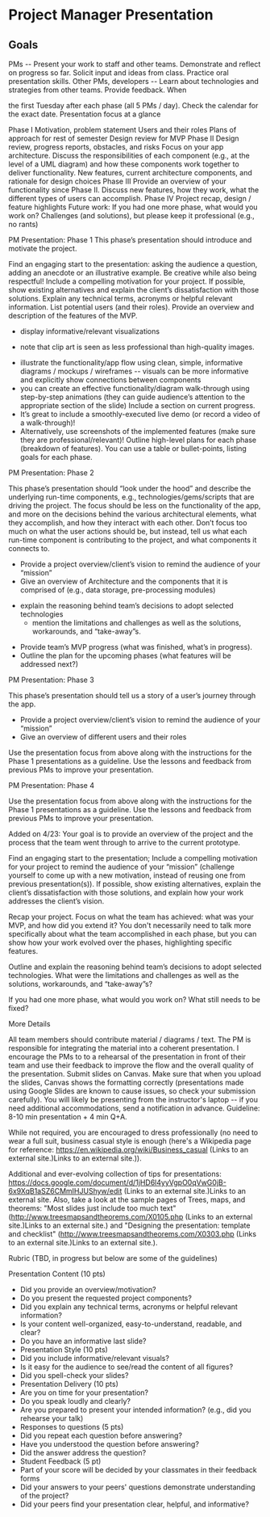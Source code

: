 
# Project Manager Presentation

## Goals

PMs -- Present your work to staff and other teams. Demonstrate and reflect on progress so far. Solicit input and ideas from class. Practice oral presentation skills.
Other PMs, developers -- Learn about technologies and strategies from other teams. Provide feedback.
When

the first Tuesday after each phase (all 5 PMs / day). Check the calendar for the exact date.
Presentation focus at a glance

Phase I
Motivation, problem statement
Users and their roles
Plans of approach for rest of semester
Design review for MVP
Phase II
Design review, progress reports, obstacles, and risks
Focus on your app architecture.  Discuss the responsibilities of each component (e.g., at the level of a UML diagram) and how these components work together to deliver functionality.
New features, current architecture components, and rationale for design choices
Phase III
Provide an overview of your functionality since Phase II. 
Discuss new features, how they work, what the different types of users can accomplish.
Phase IV 
Project recap, design / feature highlights
Future work: If you had one more phase, what would you work on?
Challenges (and solutions), but please keep it professional (e.g., no rants)
 

PM Presentation: Phase 1
This phase’s presentation should introduce and motivate the project.

Find an engaging start to the presentation: asking the audience a question, adding an anecdote or an illustrative example. Be creative while also being respectful!
Include a compelling motivation for your project. If possible, show existing alternatives and explain the client’s dissatisfaction with those solutions.
Explain any technical terms, acronyms or helpful relevant information.
List potential users (and their roles).
Provide an overview and description of the features of the MVP. 
+ display informative/relevant visualizations
* note that clip art is seen as less professional than high-quality images.
+ illustrate the functionality/app flow using clean, simple, informative diagrams / mockups / wireframes -- visuals can be more informative and explicitly show connections between components
+ you can create an effective functionality/diagram walk-through using step-by-step animations (they can guide audience’s attention to the appropriate section of the slide)
Include a section on current progress.
+ It’s great to include a smoothly-executed live demo (or record a video of a walk-through)! 
+ Alternatively, use screenshots of the implemented features (make sure they are professional/relevant)!
Outline high-level plans for each phase (breakdown of features). You can use a table or bullet-points, listing goals for each phase. 

PM Presentation: Phase 2

This phase’s presentation should “look under the hood” and describe the underlying run-time components, e.g., technologies/gems/scripts that are driving the project. The focus should be less on the functionality of the app, and more on the decisions behind the various architectural elements, what they accomplish, and how they interact with each other. Don’t focus too much on what the user actions should be, but instead, tell us what each run-time component is contributing to the project, and what components it connects to.
+ Provide a project overview/client’s vision to remind the audience of your “mission”
+ Give an overview of Architecture and the components that it is comprised of (e.g., data storage, pre-processing modules)

* explain the reasoning behind team’s decisions to adopt selected technologies
    * mention the limitations and challenges as well as the solutions, workarounds, and “take-away”s. 
+ Provide team’s MVP progress (what was finished, what’s in progress).
+ Outline the plan for the upcoming phases (what features will be addressed next?)

 

PM Presentation: Phase 3

This phase’s presentation should tell us a story of a user’s journey through the app.

+ Provide a project overview/client’s vision to remind the audience of your “mission”
+ Give an overview of different users and their roles

Use the presentation focus from above along with the instructions for the Phase 1 presentations as a guideline. Use the lessons and feedback from previous PMs to improve your presentation.

 

PM Presentation: Phase 4

Use the presentation focus from above along with the instructions for the Phase 1 presentations as a guideline. Use the lessons and feedback from previous PMs to improve your presentation.

Added on 4/23: Your goal is to provide an overview of the project and the process that the team went through to arrive to the current prototype.

Find an engaging start to the presentation; Include a compelling motivation for your project to remind the audience of your “mission” (challenge yourself to come up with a new motivation, instead of reusing one from previous presentation(s)). If possible, show existing alternatives, explain the client’s dissatisfaction with those solutions, and explain how your work addresses the client’s vision.

Recap your project. Focus on what the team has achieved: what was your MVP, and how did you extend it? You don't necessarily need to talk more specifically about what the team accomplished in each phase, but you can show how your work evolved over the phases, highlighting specific features.

Outline and explain the reasoning behind team’s decisions to adopt selected technologies. What were the limitations and challenges as well as the solutions, workarounds, and “take-away”s?

If you had one more phase, what would you work on? What still needs to be fixed?

 

 

More Details

All team members should contribute material / diagrams / text. The PM is responsible for integrating the material into a coherent presentation.
I encourage the PMs to to a rehearsal of the presentation in front of their team and use their feedback to improve the flow and the overall quality of the presentation.
Submit slides on Canvas. Make sure that when you upload the slides, Canvas shows the formatting correctly (presentations made using Google Slides are known to cause issues, so check your submission carefully). You will likely be presenting from the instructor's laptop -- if you need additional accommodations, send a notification in advance.
Guideline: 8-10 min presentation + 4 min Q+A.
 

While not required, you are encouraged to dress professionally (no need to wear a full suit, business casual style is enough (here's a Wikipedia page for reference: https://en.wikipedia.org/wiki/Business_casual (Links to an external site.)Links to an external site.)).
 

Additional and ever-evolving collection of tips for presentations: https://docs.google.com/document/d/1jHD6l4yyVgpO0qVwG0jB-6x9XqB1aSZ6CMmIHJUShyw/edit (Links to an external site.)Links to an external site.
Also, take a look at the sample pages of Trees, maps, and theorems: "Most slides just include too much text" (http://www.treesmapsandtheorems.com/X0105.php (Links to an external site.)Links to an external site.) and "Designing the presentation: template and checklist" (http://www.treesmapsandtheorems.com/X0303.php (Links to an external site.)Links to an external site.).
 

Rubric (TBD, in progress but below are some of the guidelines)

Presentation Content (10 pts)
- Did you provide an overview/motivation?
- Do you present the requested project components?
- Did you explain any technical terms, acronyms or helpful relevant information?
- Is your content well-organized, easy-to-understand, readable, and clear?
- Do you have an informative last slide?
- Presentation Style (10 pts)
- Did you include informative/relevant visuals?
- Is it easy for the audience to see/read the content of all figures?
- Did you spell-check your slides?
- Presentation Delivery (10 pts)
- Are you on time for your presentation?
- Do you speak loudly and clearly?
- Are you prepared to present your intended information? (e.g., did you rehearse your talk)
- Responses to questions (5 pts)
- Did you repeat each question before answering?
- Have you understood the question before answering?
- Did the answer address the question?
- Student Feedback (5 pt)
- Part of your score will be decided by your classmates in their feedback forms
- Did your answers to your peers' questions demonstrate understanding of the project?
- Did your peers find your presentation clear, helpful, and informative?
